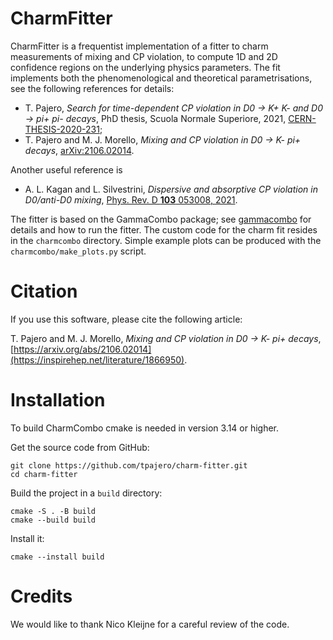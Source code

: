 CharmFitter
============

CharmFitter is a frequentist implementation of a fitter to charm measurements of mixing and CP violation, to compute 1D and 2D confidence regions on the underlying physics parameters.
The fit implements both the phenomenological and theoretical parametrisations, see the following references for details:

  * T. Pajero, *Search for time-dependent CP violation in D0 -> K+ K- and D0 -> pi+ pi- decays*, PhD thesis, Scuola Normale Superiore, 2021, [CERN-THESIS-2020-231](https://cds.cern.ch/record/2747731);
  * T. Pajero and M. J. Morello, *Mixing and CP violation in D0 -> K- pi+ decays*, [arXiv:2106.02014](https://inspirehep.net/literature/1866950).

Another useful reference is

  * A. L. Kagan and L. Silvestrini, *Dispersive and absorptive CP violation in D0/anti-D0 mixing*, [Phys. Rev. D **103** 053008, 2021](https://inspirehep.net/literature/1776611).

The fitter is based on the GammaCombo package; see [gammacombo](https://gammacombo.github.io) for details and how to run the fitter.
The custom code for the charm fit resides in the `charmcombo` directory.
Simple example plots can be produced with the `charmcombo/make_plots.py` script.

Citation
========

If you use this software, please cite the following article:

T. Pajero and M. J. Morello, *Mixing and CP violation in D0 -> K- pi+ decays*, [https://arxiv.org/abs/2106.02014](https://inspirehep.net/literature/1866950).

Installation
============

To build CharmCombo cmake is needed in version 3.14 or higher.

Get the source code from GitHub:

    git clone https://github.com/tpajero/charm-fitter.git
    cd charm-fitter

Build the project in a `build` directory:

    cmake -S . -B build
    cmake --build build

Install it:

    cmake --install build

Credits
=======

We would like to thank Nico Kleijne for a careful review of the code.
